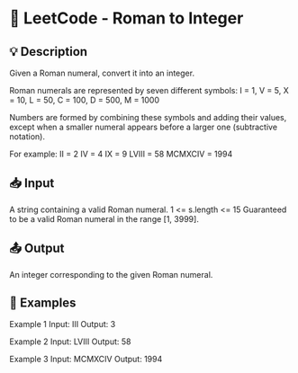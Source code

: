 # 📝 LeetCode - Roman to Integer

## 💡 Description
Given a Roman numeral, convert it into an integer.

Roman numerals are represented by seven different symbols:
I = 1, V = 5, X = 10, L = 50, C = 100, D = 500, M = 1000

Numbers are formed by combining these symbols and adding their values, except when a smaller numeral appears before a larger one (subtractive notation).

For example:
II = 2
IV = 4
IX = 9
LVIII = 58
MCMXCIV = 1994

## 📥 Input
A string containing a valid Roman numeral.
1 <= s.length <= 15
Guaranteed to be a valid Roman numeral in the range [1, 3999].

## 📤 Output
An integer corresponding to the given Roman numeral.

## 🔑 Examples
Example 1
Input: III
Output: 3

Example 2
Input: LVIII
Output: 58

Example 3
Input: MCMXCIV
Output: 1994

